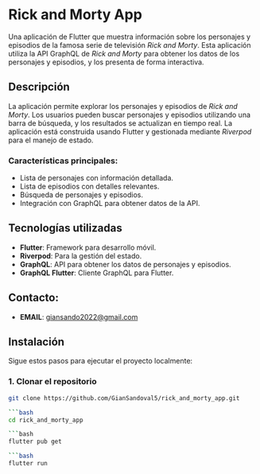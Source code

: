 # Rick and Morty App

Una aplicación de Flutter que muestra información sobre los personajes y episodios de la famosa serie de televisión *Rick and Morty*. Esta aplicación utiliza la API GraphQL de *Rick and Morty* para obtener los datos de los personajes y episodios, y los presenta de forma interactiva.

## Descripción

La aplicación permite explorar los personajes y episodios de *Rick and Morty*. Los usuarios pueden buscar personajes y episodios utilizando una barra de búsqueda, y los resultados se actualizan en tiempo real. La aplicación está construida usando Flutter y gestionada mediante *Riverpod* para el manejo de estado.

### Características principales:
- Lista de personajes con información detallada.
- Lista de episodios con detalles relevantes.
- Búsqueda de personajes y episodios.
- Integración con GraphQL para obtener datos de la API.

## Tecnologías utilizadas

- **Flutter**: Framework para desarrollo móvil.
- **Riverpod**: Para la gestión del estado.
- **GraphQL**: API para obtener los datos de personajes y episodios.
- **GraphQL Flutter**: Cliente GraphQL para Flutter.

## Contacto:
- **EMAIL**: giansando2022@gmail.com
  
## Instalación

Sigue estos pasos para ejecutar el proyecto localmente:

### 1. Clonar el repositorio

```bash
git clone https://github.com/GianSandoval5/rick_and_morty_app.git

```bash
cd rick_and_morty_app

```bash
flutter pub get

```bash
flutter run
